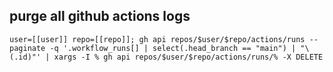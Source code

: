 ## purge all github actions logs
```
user=[[user]] repo=[[repo]]; gh api repos/$user/$repo/actions/runs --paginate -q '.workflow_runs[] | select(.head_branch == "main") | "\(.id)"' | xargs -I % gh api repos/$user/$repo/actions/runs/% -X DELETE
```